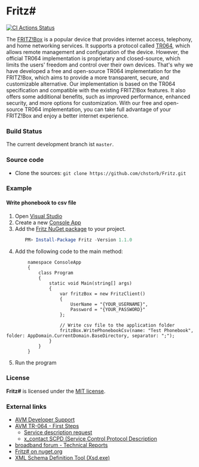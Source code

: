 # Fritz#

[![CI Actions Status](https://github.com/chstorb/Fritz/actions/workflows/main.yml/badge.svg)](https://github.com/chstorb/Fritz/blob/master/.github/workflows/main.yml)

The [FRITZ!Box](https://avm.de/produkte/fritzbox/) is a popular device that provides internet access, telephony, and home networking services. It supports a protocol called [TR064](https://avm.de/service/schnittstellen/), which allows remote management and configuration of the device. However, the official TR064 implementation is proprietary and closed-source, which limits the users' freedom and control over their own devices. That's why we have developed a free and open-source TR064 implementation for the FRITZ!Box, which aims to provide a more transparent, secure, and customizable alternative. Our implementation is based on the TR064 specification and compatible with the existing FRITZ!Box features. It also offers some additional benefits, such as improved performance, enhanced security, and more options for customization. With our free and open-source TR064 implementation, you can take full advantage of your FRITZ!Box and enjoy a better internet experience.

### Build Status

The current development branch ist `master`.

### Source code

* Clone the sources: `git clone https://github.com/chstorb/Fritz.git`


### Example

#### Write phonebook to csv file

1. Open [Visual Studio](https://visualstudio.microsoft.com/)
2. Create a new [Console App](https://learn.microsoft.com/en-us/visualstudio/get-started/csharp/tutorial-console?view=vs-2022)
3. Add the [Fritz NuGet package](https://www.nuget.org/packages/Fritz) to your project. 
```PowerShell
       PM> Install-Package Fritz -Version 1.1.0
```
4. Add the following code to the main method:
```Csharp
        namespace ConsoleApp
        {
            class Program
            {
                static void Main(string[] args)
                {
                    var fritzBox = new FritzClient()
                    {
                        UserName = "{YOUR_USERNAME}",
                        Password = "{YOUR_PASSWORD}"
                    };
                    
                    // Write csv file to the application folder
                    fritzBox.WritePhonebookCsv(name: "Test Phonebook", folder: AppDomain.CurrentDomain.BaseDirectory, separator: ";");
                }
            }
        }
```

5. Run the program

### License

**Fritz#** is licensed under the [MIT license](https://github.com/chstorb/Fritz/blob/master/LICENSE.txt).


### External links
* [AVM Developer Support](https://avm.de/service/schnittstellen/) 
* [AVM TR-064 - First Steps](https://avm.de/fileadmin/user_upload/Global/Service/Schnittstellen/AVM_TR-064_first_steps.pdf)
  * [Service description request](http://fritz.box:49000/tr64desc.xml)
  * [x_contact SCPD (Service Control Protocol Description](http://fritz.box:49000/x_contactSCPD.xml)
* [broadband forum - Technical Reports](https://www.broadband-forum.org/standards-and-software/technical-specifications/technical-reports)
* [Fritz# on nuget.org](https://www.nuget.org/packages/Fritz)
* [XML Schema Definition Tool (Xsd.exe)](https://docs.microsoft.com/en-US/dotnet/standard/serialization/xml-schema-definition-tool-xsd-exe)
